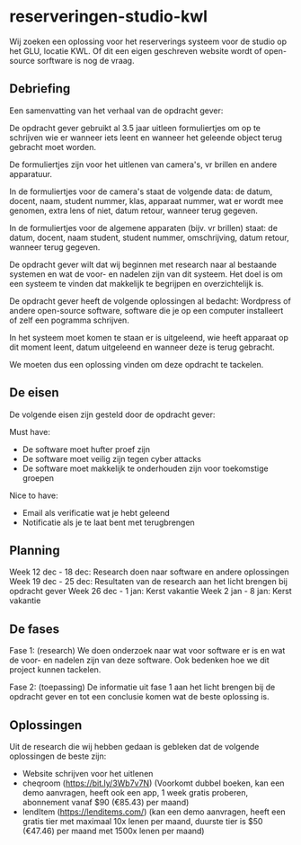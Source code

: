 # reserveringen-studio-kwl
Wij zoeken een oplossing voor het reserverings systeem voor de studio op het GLU, locatie KWL.
Of dit een eigen geschreven website wordt of open-source sorftware is nog de vraag.

## Debriefing
Een samenvatting van het verhaal van de opdracht gever:

De opdracht gever gebruikt al 3.5 jaar uitleen formuliertjes om op te schrijven wie er wanneer iets leent en wanneer het geleende object terug gebracht moet worden.

De formuliertjes zijn voor het uitlenen van camera's, vr brillen en andere apparatuur.

In de formuliertjes voor de camera's staat de volgende data: de datum, docent, naam, student nummer, klas, apparaat nummer, wat er wordt mee genomen, extra lens of niet, datum retour, wanneer terug gegeven.

In de formuliertjes voor de algemene apparaten (bijv. vr brillen) staat: de datum, docent, naam student, student nummer, omschrijving, datum retour, wanneer terug gegeven.

De opdracht gever wilt dat wij beginnen met research naar al bestaande systemen en wat de voor- en nadelen zijn van dit systeem.
Het doel is om een systeem te vinden dat makkelijk te begrijpen en overzichtelijk is.

De opdracht gever heeft de volgende oplossingen al bedacht:
Wordpress of andere open-source software, software die je op een computer installeert of zelf een pogramma schrijven.

In het systeem moet komen te staan er is uitgeleend, wie heeft apparaat op dit moment leent, datum uitgeleend en wanneer deze is terug gebracht.

We moeten dus een oplossing vinden om deze opdracht te tackelen.

## De eisen
De volgende eisen zijn gesteld door de opdracht gever:

Must have:
- De software moet hufter proef zijn
- De software moet veilig zijn tegen cyber attacks
- De software moet makkelijk te onderhouden zijn voor toekomstige groepen 

Nice to have:
- Email als verificatie wat je hebt geleend
- Notificatie als je te laat bent met terugbrengen

## Planning
Week 12 dec - 18 dec: Research doen naar software en andere oplossingen
Week 19 dec - 25 dec: Resultaten van de research aan het licht brengen bij opdracht gever
Week 26 dec - 1 jan: Kerst vakantie
Week 2 jan - 8 jan: Kerst vakantie

## De fases
Fase 1: (research)
We doen onderzoek naar wat voor software er is en wat de voor- en nadelen zijn van deze software.
Ook bedenken hoe we dit project kunnen tackelen.

Fase 2: (toepassing)
De informatie uit fase 1 aan het licht brengen bij de opdracht gever en tot een conclusie komen wat de beste oplossing is.

## Oplossingen
Uit de research die wij hebben gedaan is gebleken dat de volgende oplossingen de beste zijn:
- Website schrijven voor het uitlenen
- cheqroom (https://bit.ly/3Wb7v7N) (Voorkomt dubbel boeken, kan een demo aanvragen, heeft ook een app, 1 week gratis proberen, abonnement vanaf $90 (€85.43) per maand)
- lendItem (https://lenditems.com/) (kan een demo aanvragen, heeft een gratis tier met maximaal 10x lenen per maand, duurste tier is $50 (€47.46) per maand met 1500x lenen per maand)